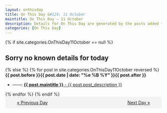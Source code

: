 ```yaml
---
layout: onthisday
title: On This Day &#124; 11 October
maintitle: On This Day — 11 October
description: Details for On This Day are generated by the posts added to the website so the content is subject to changes/updates over time.
categories: [On This Day]
---
```


{% if site.categories.OnThisDay11October == null %}
<h2>Sorry no known details for today</h2>
{% else %}
{% for post in site.categories.OnThisDay11October reversed %}
<strong>{{ post.before }}{{ post.date | date: "%e %B %Y" }}{{ post.after }}</strong>
<ul>
<li> ——: <a class="{{ post.class }}" href="{{ post.url }}"><strong>{{ post.maintitle }}</strong> - {{ post.post_description }}</a></li>
</ul>
{% endfor %}
{% endif %}
<br />
<div style="background-color: #f3f3f3; padding: 10px; border-radius: 5px; text-align: center; display: flex; justify-content: space-evenly;">
<a href="/onthisday/10/10-10">« Previous Day</a>
<span style="visibility:hidden;">[ Visit Leap Year February 29 ]</span>
<a href="/onthisday/10/10-12">Next Day »</a>
</div>

